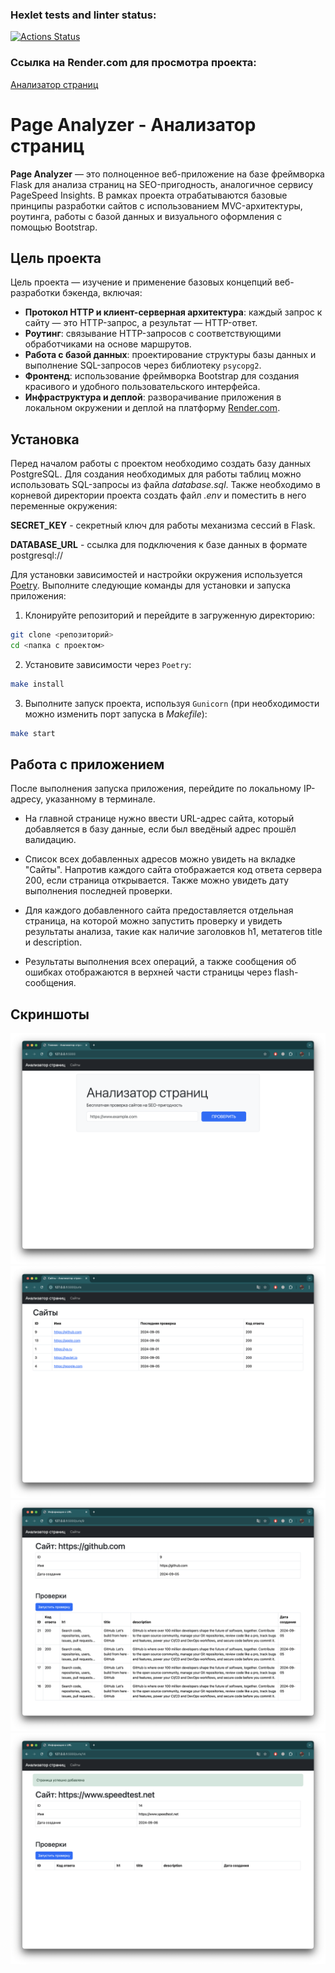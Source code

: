 ### Hexlet tests and linter status:
[![Actions Status](https://github.com/mishablokhin/python-project-83/actions/workflows/hexlet-check.yml/badge.svg)](https://github.com/mishablokhin/python-project-83/actions)

### Ссылка на Render.com для просмотра проекта:
[Анализатор страниц](https://python-project-83-8pm5.onrender.com)

# Page Analyzer - Анализатор страниц

**Page Analyzer** — это полноценное веб-приложение на базе фреймворка Flask для анализа страниц на SEO-пригодность, аналогичное сервису PageSpeed Insights. В рамках проекта отрабатываются базовые принципы разработки сайтов с использованием MVC-архитектуры, роутинга, работы с базой данных и визуального оформления с помощью Bootstrap.

## Цель проекта

Цель проекта — изучение и применение базовых концепций веб-разработки бэкенда, включая:

- **Протокол HTTP и клиент-серверная архитектура**: каждый запрос к сайту — это HTTP-запрос, а результат — HTTP-ответ.
- **Роутинг**: связывание HTTP-запросов с соответствующими обработчиками на основе маршрутов.
- **Работа с базой данных**: проектирование структуры базы данных и выполнение SQL-запросов через библиотеку `psycopg2`.
- **Фронтенд**: использование фреймворка Bootstrap для создания красивого и удобного пользовательского интерфейса.
- **Инфраструктура и деплой**: разворачивание приложения в локальном окружении и деплой на платформу [Render.com](https://render.com).

## Установка
Перед началом работы с проектом необходимо создать базу данных PostgreSQL. Для создания необходимых для работы таблиц можно использовать SQL-запросы из файла *database.sql*. Также необходимо в корневой директории проекта создать файл *.env* и поместить в него переменные окружения: 

**SECRET_KEY** - секретный ключ для работы механизма сессий в Flask.

**DATABASE_URL** - ссылка для подключения к базе данных в формате postgresql://

Для установки зависимостей и настройки окружения используется [Poetry](https://python-poetry.org/). Выполните следующие команды для установки и запуска приложения:

1. Клонируйте репозиторий и перейдите в загруженную директорию:

```bash
git clone <репозиторий>
cd <папка с проектом>
```
2. Установите зависимости через `Poetry`:
```bash
make install
```

3. Выполните запуск проекта, используя `Gunicorn` (при необходимости можно изменить порт запуска в *Makefile*):
```bash
make start
```

## Работа с приложением
После выполнения запуска приложения, перейдите по локальному IP-адресу, указанному в терминале.

- На главной странице нужно ввести URL-адрес сайта, который добавляется в базу данные, если был введёный адрес прошёл валидацию.

- Список всех добавленных адресов можно увидеть на вкладке "Сайты". Напротив каждого сайта отображается код ответа сервера 200, если страница открывается. Также можно увидеть дату выполнения последней проверки.

- Для каждого добавленного сайта предоставляется отдельная страница, на которой можно запустить проверку и увидеть результаты анализа, такие как наличие заголовков h1, метатегов title и description.

- Результаты выполнения всех операций, а также сообщения об ошибках отображаются в верхней части страницы через flash-сообщения.

## Скриншоты
![Главная страница](images/1.png)
![Список добавленных сайтов](images/2.png)
![Результаты проверки сайта](images/3.png)
![Отображение flash-сообщений](images/4.png)
